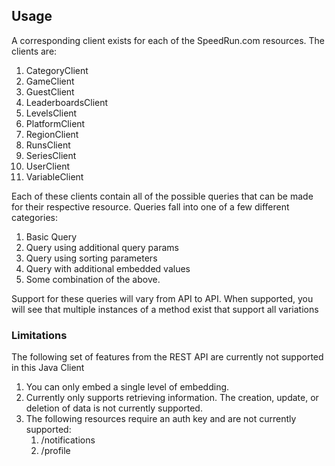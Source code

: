 
## Usage
A corresponding client exists for each of the SpeedRun.com resources. The clients are:

1. CategoryClient
2. GameClient
3. GuestClient
4. LeaderboardsClient
5. LevelsClient
6. PlatformClient
7. RegionClient
8. RunsClient
9. SeriesClient
10. UserClient
11. VariableClient

Each of these clients contain all of the possible queries that can be made for their respective resource.
Queries fall into one of a few different categories:
1. Basic Query
2. Query using additional query params
3. Query using sorting parameters
4. Query with additional embedded values
5. Some combination of the above.

Support for these queries will vary from API to API. When supported, you will see that multiple instances
of a method exist that support all variations

### Limitations
The following set of features from the REST API are currently not supported in this Java Client
1. You can only embed a single level of embedding.
2. Currently only supports retrieving information. The creation, update, or deletion of data is not currently supported.
3. The following resources require an auth key and are not currently supported:
    1. /notifications
    2. /profile
     